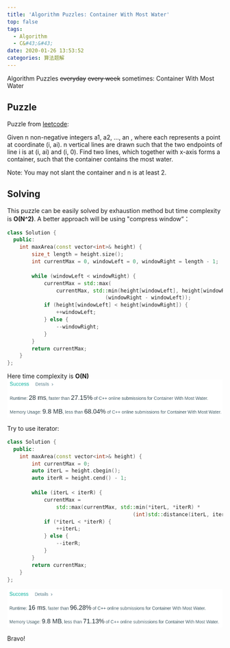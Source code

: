 ```yaml
---
title: 'Algorithm Puzzles: Container With Most Water'
top: false
tags:
  - Algorithm
  - C&#43;&#43;
date: 2020-01-26 13:53:52
categories: 算法题解
---
```


Algorithm Puzzles ~~everyday~~ ~~every week~~ sometimes: Container With Most Water

<!--more-->

## Puzzle

Puzzle from [leetcode](https://leetcode.com):

Given n non-negative integers a1, a2, ..., an , where each represents a point at coordinate (i, ai). n vertical lines are drawn such that the two endpoints of line i is at (i, ai) and (i, 0). Find two lines, which together with x-axis forms a container, such that the container contains the most water.

Note: You may not slant the container and n is at least 2.

## Solving

This puzzle can be easily solved by exhaustion method but time complexity is **O(N^2)**. A better approach will be using "compress window“：
```cpp
class Solution {
  public:
    int maxArea(const vector<int>& height) {
        size_t length = height.size();
        int currentMax = 0, windowLeft = 0, windowRight = length - 1;

        while (windowLeft < windowRight) {
            currentMax = std::max(
                currentMax, std::min(height[windowLeft], height[windowRight]) *
                                (windowRight - windowLeft));
            if (height[windowLeft] < height[windowRight]) {
                ++windowLeft;
            } else {
                --windowRight;
            }
        }
        return currentMax;
    }
};
```
Here time complexity is **O(N)**
![](Algorithm-Puzzles-Container-With-Most-Water/s1.png)

Try to use iterator:

```cpp
class Solution {
  public:
    int maxArea(const vector<int>& height) {
        int currentMax = 0;
        auto iterL = height.cbegin();
        auto iterR = height.cend() - 1;

        while (iterL < iterR) {
            currentMax =
                std::max(currentMax, std::min(*iterL, *iterR) *
                                         (int)std::distance(iterL, iterR));
            if (*iterL < *iterR) {
                ++iterL;
            } else {
                --iterR;
            }
        }
        return currentMax;
    }
};
```

![](Algorithm-Puzzles-Container-With-Most-Water/s2.png)

Bravo!

